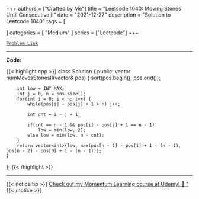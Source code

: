 
+++
authors = ["Crafted by Me"]
title = "Leetcode 1040: Moving Stones Until Consecutive II"
date = "2021-12-27"
description = "Solution to Leetcode 1040"
tags = [
    
]
categories = [
    "Medium"
]
series = ["Leetcode"]
+++



[`Problem Link`](https://leetcode.com/problems/moving-stones-until-consecutive-ii/description/)

---

**Code:**

{{< highlight cpp >}}
class Solution {
public:
    vector<int> numMovesStonesII(vector<int>& pos) {
        sort(pos.begin(), pos.end());
        
        int low = INT_MAX;
        int j = 0, n = pos.size();
        for(int i = 0; i < n; i++) {
            while(pos[i] - pos[j] + 1 > n) j++;
            
            int cnt = i - j + 1;
            
            if(cnt == n - 1 && pos[i] - pos[j] + 1 == n - 1)
                low = min(low, 2);
            else low = min(low, n - cnt);
        }
        return vector<int>{low, max(pos[n - 1] - pos[1] + 1 - (n - 1), pos[n - 2] - pos[0] + 1 - (n - 1))};
    }
};
{{< /highlight >}}


---


{{< notice tip >}}
[Check out my Momentum Learning course at Udemy! 🚀 "](https://www.udemy.com/course/blind-75-the-data-structures-and-algorithms-essentials/)
{{< /notice >}}

